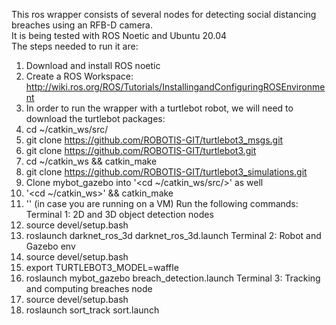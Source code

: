 This ros wrapper consists of several nodes for detecting social distancing breaches using an RFB-D camera.<br/>
It is being tested with ROS Noetic and Ubuntu 20.04<br/>
The steps needed to run it are:
1. Download and install ROS noetic
2. Create a ROS Workspace: http://wiki.ros.org/ROS/Tutorials/InstallingandConfiguringROSEnvironment
3. In order to run the wrapper with a turtlebot robot, we will need to download the turtlebot packages:
  1. cd ~/catkin_ws/src/
  2. git clone https://github.com/ROBOTIS-GIT/turtlebot3_msgs.git
  3. git clone https://github.com/ROBOTIS-GIT/turtlebot3.git
  4. cd ~/catkin_ws && catkin_make
  5. git clone https://github.com/ROBOTIS-GIT/turtlebot3_simulations.git
4. Clone mybot_gazebo into '<cd ~/catkin_ws/src/>' as well
5. '<cd ~/catkin_ws>' && catkin_make
6. '<export SVGA_VGPU10=0>' (in case you are running on a VM)
Run the following commands: <br/>
Terminal 1: 2D and 3D object detection nodes <br/> 
  1. source devel/setup.bash
  2. roslaunch darknet_ros_3d darknet_ros_3d.launch
Terminal 2: Robot and Gazebo env <br/>
  1. source devel/setup.bash
  2. export TURTLEBOT3_MODEL=waffle
  3. roslaunch mybot_gazebo breach_detection.launch
Terminal 3: Tracking and computing breaches node  <br/>
  1. source devel/setup.bash
  2. roslaunch sort_track sort.launch
